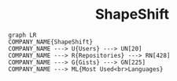 <h1 align="center">ShapeShift</h1>

```mermaid
graph LR
COMPANY_NAME{ShapeShift}
COMPANY_NAME ---> U{Users} ---> UN[20]
COMPANY_NAME ---> R{Repositories} ---> RN[428]
COMPANY_NAME ---> G{Gists} ---> GN[225]
COMPANY_NAME ---> ML{Most Used<br>Languages}
```

